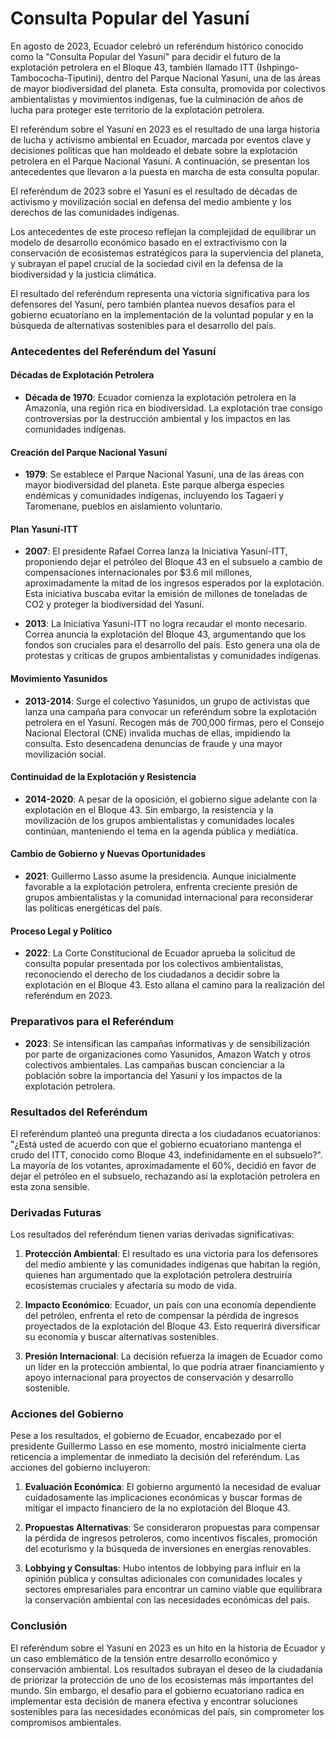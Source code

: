 
# Consulta Popular del Yasuní

En agosto de 2023, Ecuador celebró un referéndum histórico conocido como la "Consulta Popular del Yasuní" para decidir el futuro de la explotación petrolera en el Bloque 43, también llamado ITT (Ishpingo-Tambococha-Tiputini), dentro del Parque Nacional Yasuní, una de las áreas de mayor biodiversidad del planeta. Esta consulta, promovida por colectivos ambientalistas y movimientos indígenas, fue la culminación de años de lucha para proteger este territorio de la explotación petrolera.

El referéndum sobre el Yasuní en 2023 es el resultado de una larga historia de lucha y activismo ambiental en Ecuador, marcada por eventos clave y decisiones políticas que han moldeado el debate sobre la explotación petrolera en el Parque Nacional Yasuní. A continuación, se presentan los antecedentes que llevaron a la puesta en marcha de esta consulta popular.

El referéndum de 2023 sobre el Yasuní es el resultado de décadas de activismo y movilización social en defensa del medio ambiente y los derechos de las comunidades indígenas. 

Los antecedentes de este proceso reflejan la complejidad de equilibrar un modelo de desarrollo económico basado en el extractivismo con la conservación de ecosistemas estratégicos para la superviencia del planeta, y subrayan el papel crucial de la sociedad civil en la defensa de la biodiversidad y la justicia climática. 

El resultado del referéndum representa una victoria significativa para los defensores del Yasuní, pero también plantea nuevos desafíos para el gobierno ecuatoriano en la implementación de la voluntad popular y en la búsqueda de alternativas sostenibles para el desarrollo del país.
### Antecedentes del Referéndum del Yasuní

#### Décadas de Explotación Petrolera
- **Década de 1970**: Ecuador comienza la explotación petrolera en la Amazonía, una región rica en biodiversidad. La explotación trae consigo controversias por la destrucción ambiental y los impactos en las comunidades indígenas.

#### Creación del Parque Nacional Yasuní
- **1979**: Se establece el Parque Nacional Yasuní, una de las áreas con mayor biodiversidad del planeta. Este parque alberga especies endémicas y comunidades indígenas, incluyendo los Tagaeri y Taromenane, pueblos en aislamiento voluntario.

#### Plan Yasuní-ITT
- **2007**: El presidente Rafael Correa lanza la Iniciativa Yasuní-ITT, proponiendo dejar el petróleo del Bloque 43 en el subsuelo a cambio de compensaciones internacionales por $3.6 mil millones, aproximadamente la mitad de los ingresos esperados por la explotación. Esta iniciativa buscaba evitar la emisión de millones de toneladas de CO2 y proteger la biodiversidad del Yasuní.

- **2013**: La Iniciativa Yasuní-ITT no logra recaudar el monto necesario. Correa anuncia la explotación del Bloque 43, argumentando que los fondos son cruciales para el desarrollo del país. Esto genera una ola de protestas y críticas de grupos ambientalistas y comunidades indígenas.

#### Movimiento Yasunidos
- **2013-2014**: Surge el colectivo Yasunidos, un grupo de activistas que lanza una campaña para convocar un referéndum sobre la explotación petrolera en el Yasuní. Recogen más de 700,000 firmas, pero el Consejo Nacional Electoral (CNE) invalida muchas de ellas, impidiendo la consulta. Esto desencadena denuncias de fraude y una mayor movilización social.

#### Continuidad de la Explotación y Resistencia
- **2014-2020**: A pesar de la oposición, el gobierno sigue adelante con la explotación en el Bloque 43. Sin embargo, la resistencia y la movilización de los grupos ambientalistas y comunidades locales continúan, manteniendo el tema en la agenda pública y mediática.

#### Cambio de Gobierno y Nuevas Oportunidades
- **2021**: Guillermo Lasso asume la presidencia. Aunque inicialmente favorable a la explotación petrolera, enfrenta creciente presión de grupos ambientalistas y la comunidad internacional para reconsiderar las políticas energéticas del país.

#### Proceso Legal y Político
- **2022**: La Corte Constitucional de Ecuador aprueba la solicitud de consulta popular presentada por los colectivos ambientalistas, reconociendo el derecho de los ciudadanos a decidir sobre la explotación en el Bloque 43. Esto allana el camino para la realización del referéndum en 2023.

### Preparativos para el Referéndum
- **2023**: Se intensifican las campañas informativas y de sensibilización por parte de organizaciones como Yasunidos, Amazon Watch y otros colectivos ambientales. Las campañas buscan concienciar a la población sobre la importancia del Yasuní y los impactos de la explotación petrolera.



### Resultados del Referéndum
El referéndum planteó una pregunta directa a los ciudadanos ecuatorianos: "¿Está usted de acuerdo con que el gobierno ecuatoriano mantenga el crudo del ITT, conocido como Bloque 43, indefinidamente en el subsuelo?". La mayoría de los votantes, aproximadamente el 60%, decidió en favor de dejar el petróleo en el subsuelo, rechazando así la explotación petrolera en esta zona sensible.

### Derivadas Futuras
Los resultados del referéndum tienen varias derivadas significativas:

1. **Protección Ambiental**: El resultado es una victoria para los defensores del medio ambiente y las comunidades indígenas que habitan la región, quienes han argumentado que la explotación petrolera destruiría ecosistemas cruciales y afectaría su modo de vida.
   
2. **Impacto Económico**: Ecuador, un país con una economía dependiente del petróleo, enfrenta el reto de compensar la pérdida de ingresos proyectados de la explotación del Bloque 43.  Esto requerirá diversificar su economía y buscar alternativas sostenibles.

3. **Presión Internacional**: La decisión refuerza la imagen de Ecuador como un líder en la protección ambiental, lo que podría atraer financiamiento y apoyo internacional para proyectos de conservación y desarrollo sostenible.

### Acciones del Gobierno
Pese a los resultados, el gobierno de Ecuador, encabezado por el presidente Guillermo Lasso en ese momento, mostró inicialmente cierta reticencia a implementar de inmediato la decisión del referéndum. Las acciones del gobierno incluyeron:

1. **Evaluación Económica**: El gobierno argumentó la necesidad de evaluar cuidadosamente las implicaciones económicas y buscar formas de mitigar el impacto financiero de la no explotación del Bloque 43.

2. **Propuestas Alternativas**: Se consideraron propuestas para compensar la pérdida de ingresos petroleros, como incentivos fiscales, promoción del ecoturismo y la búsqueda de inversiones en energías renovables.

3. **Lobbying y Consultas**: Hubo intentos de lobbying para influir en la opinión pública y consultas adicionales con comunidades locales y sectores empresariales para encontrar un camino viable que equilibrara la conservación ambiental con las necesidades económicas del país.

### Conclusión
El referéndum sobre el Yasuní en 2023 es un hito en la historia de Ecuador y un caso emblemático de la tensión entre desarrollo económico y conservación ambiental. Los resultados subrayan el deseo de la ciudadanía de priorizar la protección de uno de los ecosistemas más importantes del mundo. Sin embargo, el desafío para el gobierno ecuatoriano radica en implementar esta decisión de manera efectiva y encontrar soluciones sostenibles para las necesidades económicas del país, sin comprometer los compromisos ambientales.
